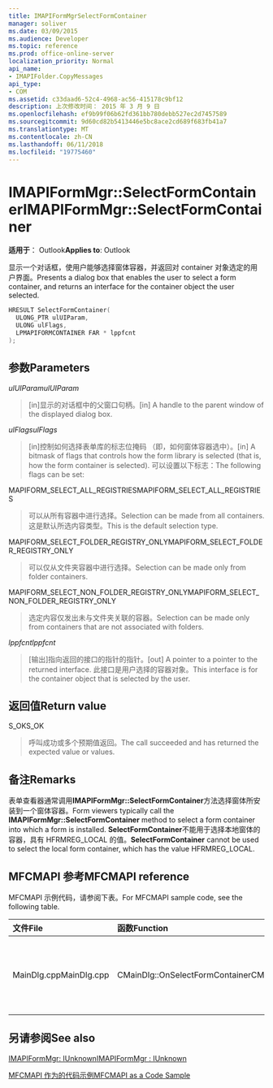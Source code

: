 ```yaml
---
title: IMAPIFormMgrSelectFormContainer
manager: soliver
ms.date: 03/09/2015
ms.audience: Developer
ms.topic: reference
ms.prod: office-online-server
localization_priority: Normal
api_name:
- IMAPIFolder.CopyMessages
api_type:
- COM
ms.assetid: c33daad6-52c4-4968-ac56-415178c9bf12
description: 上次修改时间： 2015 年 3 月 9 日
ms.openlocfilehash: ef9b99f06b62fd361bb780debb527ec2d7457589
ms.sourcegitcommit: 9d60cd82b5413446e5bc8ace2cd689f683fb41a7
ms.translationtype: MT
ms.contentlocale: zh-CN
ms.lasthandoff: 06/11/2018
ms.locfileid: "19775460"
---
```

# <a name="imapiformmgrselectformcontainer"></a><span data-ttu-id="45594-103">IMAPIFormMgr::SelectFormContainer</span><span class="sxs-lookup"><span data-stu-id="45594-103">IMAPIFormMgr::SelectFormContainer</span></span>

  
  
<span data-ttu-id="45594-104">**适用于**： Outlook</span><span class="sxs-lookup"><span data-stu-id="45594-104">**Applies to**: Outlook</span></span> 
  
<span data-ttu-id="45594-105">显示一个对话框，使用户能够选择窗体容器，并返回对 container 对象选定的用户界面。</span><span class="sxs-lookup"><span data-stu-id="45594-105">Presents a dialog box that enables the user to select a form container, and returns an interface for the container object the user selected.</span></span>
  
```cpp
HRESULT SelectFormContainer(
  ULONG_PTR ulUIParam,
  ULONG ulFlags,
  LPMAPIFORMCONTAINER FAR * lppfcnt
);
```

## <a name="parameters"></a><span data-ttu-id="45594-106">参数</span><span class="sxs-lookup"><span data-stu-id="45594-106">Parameters</span></span>

 <span data-ttu-id="45594-107">_ulUIParam_</span><span class="sxs-lookup"><span data-stu-id="45594-107">_ulUIParam_</span></span>
  
> <span data-ttu-id="45594-108">[in]显示的对话框中的父窗口句柄。</span><span class="sxs-lookup"><span data-stu-id="45594-108">[in] A handle to the parent window of the displayed dialog box.</span></span> 
    
 <span data-ttu-id="45594-109">_ulFlags_</span><span class="sxs-lookup"><span data-stu-id="45594-109">_ulFlags_</span></span>
  
> <span data-ttu-id="45594-110">[in]控制如何选择表单库的标志位掩码 （即，如何窗体容器选中）。</span><span class="sxs-lookup"><span data-stu-id="45594-110">[in] A bitmask of flags that controls how the form library is selected (that is, how the form container is selected).</span></span> <span data-ttu-id="45594-111">可以设置以下标志：</span><span class="sxs-lookup"><span data-stu-id="45594-111">The following flags can be set:</span></span>
    
<span data-ttu-id="45594-112">MAPIFORM_SELECT_ALL_REGISTRIES</span><span class="sxs-lookup"><span data-stu-id="45594-112">MAPIFORM_SELECT_ALL_REGISTRIES</span></span> 
  
> <span data-ttu-id="45594-113">可以从所有容器中进行选择。</span><span class="sxs-lookup"><span data-stu-id="45594-113">Selection can be made from all containers.</span></span> <span data-ttu-id="45594-114">这是默认所选内容类型。</span><span class="sxs-lookup"><span data-stu-id="45594-114">This is the default selection type.</span></span> 
    
<span data-ttu-id="45594-115">MAPIFORM_SELECT_FOLDER_REGISTRY_ONLY</span><span class="sxs-lookup"><span data-stu-id="45594-115">MAPIFORM_SELECT_FOLDER_REGISTRY_ONLY</span></span> 
  
> <span data-ttu-id="45594-116">可以仅从文件夹容器中进行选择。</span><span class="sxs-lookup"><span data-stu-id="45594-116">Selection can be made only from folder containers.</span></span>
    
<span data-ttu-id="45594-117">MAPIFORM_SELECT_NON_FOLDER_REGISTRY_ONLY</span><span class="sxs-lookup"><span data-stu-id="45594-117">MAPIFORM_SELECT_NON_FOLDER_REGISTRY_ONLY</span></span> 
  
> <span data-ttu-id="45594-118">选定内容仅发出未与文件夹关联的容器。</span><span class="sxs-lookup"><span data-stu-id="45594-118">Selection can be made only from containers that are not associated with folders.</span></span>
    
 <span data-ttu-id="45594-119">_lppfcnt_</span><span class="sxs-lookup"><span data-stu-id="45594-119">_lppfcnt_</span></span>
  
> <span data-ttu-id="45594-120">[输出]指向返回的接口的指针的指针。</span><span class="sxs-lookup"><span data-stu-id="45594-120">[out] A pointer to a pointer to the returned interface.</span></span> <span data-ttu-id="45594-121">此接口是用户选择的容器对象。</span><span class="sxs-lookup"><span data-stu-id="45594-121">This interface is for the container object that is selected by the user.</span></span>
    
## <a name="return-value"></a><span data-ttu-id="45594-122">返回值</span><span class="sxs-lookup"><span data-stu-id="45594-122">Return value</span></span>

<span data-ttu-id="45594-123">S_OK</span><span class="sxs-lookup"><span data-stu-id="45594-123">S_OK</span></span> 
  
> <span data-ttu-id="45594-124">呼叫成功或多个预期值返回。</span><span class="sxs-lookup"><span data-stu-id="45594-124">The call succeeded and has returned the expected value or values.</span></span>
    
## <a name="remarks"></a><span data-ttu-id="45594-125">备注</span><span class="sxs-lookup"><span data-stu-id="45594-125">Remarks</span></span>

<span data-ttu-id="45594-126">表单查看器通常调用**IMAPIFormMgr::SelectFormContainer**方法选择窗体所安装到一个窗体容器。</span><span class="sxs-lookup"><span data-stu-id="45594-126">Form viewers typically call the **IMAPIFormMgr::SelectFormContainer** method to select a form container into which a form is installed.</span></span> <span data-ttu-id="45594-127">**SelectFormContainer**不能用于选择本地窗体的容器，具有 HFRMREG_LOCAL 的值。</span><span class="sxs-lookup"><span data-stu-id="45594-127">**SelectFormContainer** cannot be used to select the local form container, which has the value HFRMREG_LOCAL.</span></span> 
  
## <a name="mfcmapi-reference"></a><span data-ttu-id="45594-128">MFCMAPI 参考</span><span class="sxs-lookup"><span data-stu-id="45594-128">MFCMAPI reference</span></span>

<span data-ttu-id="45594-129">MFCMAPI 示例代码，请参阅下表。</span><span class="sxs-lookup"><span data-stu-id="45594-129">For MFCMAPI sample code, see the following table.</span></span>
  
|<span data-ttu-id="45594-130">**文件**</span><span class="sxs-lookup"><span data-stu-id="45594-130">**File**</span></span>|<span data-ttu-id="45594-131">**函数**</span><span class="sxs-lookup"><span data-stu-id="45594-131">**Function**</span></span>|<span data-ttu-id="45594-132">**Comment**</span><span class="sxs-lookup"><span data-stu-id="45594-132">**Comment**</span></span>|
|:-----|:-----|:-----|
|<span data-ttu-id="45594-133">MainDlg.cpp</span><span class="sxs-lookup"><span data-stu-id="45594-133">MainDlg.cpp</span></span>  <br/> |<span data-ttu-id="45594-134">CMainDlg::OnSelectFormContainer</span><span class="sxs-lookup"><span data-stu-id="45594-134">CMainDlg::OnSelectFormContainer</span></span>  <br/> |<span data-ttu-id="45594-135">MFCMAPI 使用**IMAPIFormMgr::SelectFormContainer**方法呈现其内容之前选择窗体的容器。</span><span class="sxs-lookup"><span data-stu-id="45594-135">MFCMAPI uses the **IMAPIFormMgr::SelectFormContainer** method to select a form container before rendering its contents.</span></span>  <br/> |
   
## <a name="see-also"></a><span data-ttu-id="45594-136">另请参阅</span><span class="sxs-lookup"><span data-stu-id="45594-136">See also</span></span>



[<span data-ttu-id="45594-137">IMAPIFormMgr: IUnknown</span><span class="sxs-lookup"><span data-stu-id="45594-137">IMAPIFormMgr : IUnknown</span></span>](imapiformmgriunknown.md)


[<span data-ttu-id="45594-138">MFCMAPI 作为的代码示例</span><span class="sxs-lookup"><span data-stu-id="45594-138">MFCMAPI as a Code Sample</span></span>](mfcmapi-as-a-code-sample.md)

